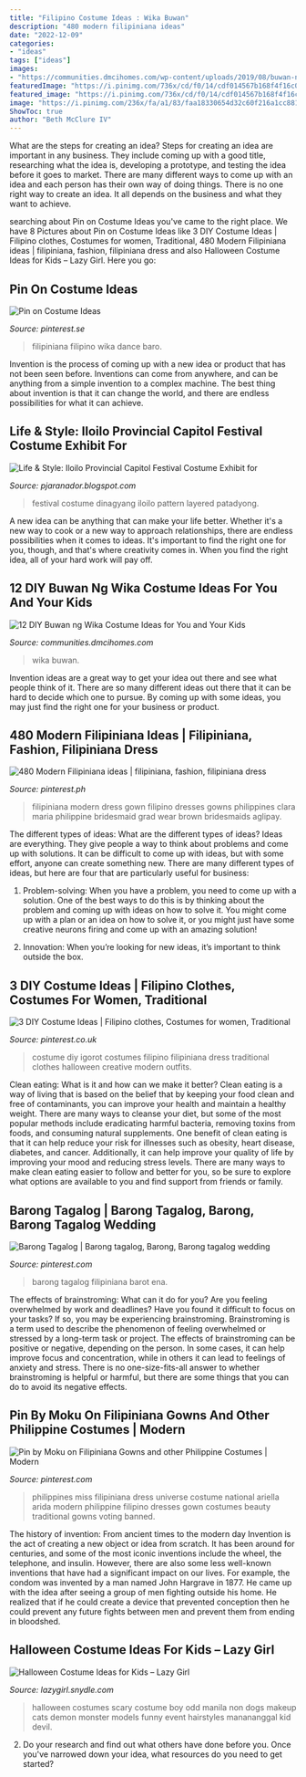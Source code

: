 ```yaml
---
title: "Filipino Costume Ideas : Wika Buwan"
description: "480 modern filipiniana ideas"
date: "2022-12-09"
categories:
- "ideas"
tags: ["ideas"]
images:
- "https://communities.dmcihomes.com/wp-content/uploads/2019/08/buwan-ng-wika-celebrations.jpg"
featuredImage: "https://i.pinimg.com/736x/cd/f0/14/cdf014567b168f4f16c0c2f3827e9477.jpg"
featured_image: "https://i.pinimg.com/736x/cd/f0/14/cdf014567b168f4f16c0c2f3827e9477.jpg"
image: "https://i.pinimg.com/236x/fa/a1/83/faa18330654d32c60f216a1cc88129f8.jpg"
ShowToc: true
author: "Beth McClure IV"
---
```



What are the steps for creating an idea?
Steps for creating an idea are important in any business. They include coming up with a good title, researching what the idea is, developing a prototype, and testing the idea before it goes to market. 
There are many different ways to come up with an idea and each person has their own way of doing things. There is no one right way to create an idea. It all depends on the business and what they want to achieve.

	

		
searching about Pin on Costume Ideas you've came to the right place. We have 8 Pictures about Pin on Costume Ideas like 3 DIY Costume Ideas | Filipino clothes, Costumes for women, Traditional, 480 Modern Filipiniana ideas | filipiniana, fashion, filipiniana dress and also Halloween Costume Ideas for Kids – Lazy Girl. Here you go:
		
    
## Pin On Costume Ideas

<img loading=lazy src="https://i.pinimg.com/originals/bc/27/a1/bc27a1ba554bfc75a69441211e985130.jpg" onerror="this.onerror=null;this.src='https://tse1.mm.bing.net/th?id=OIP.lS2E5ge5giSPHv5M3qyfqQHaJ4&amp;pid=15.1';" alt="Pin on Costume Ideas">

_Source: pinterest.se_

>filipiniana filipino wika dance baro. 

	

Invention is the process of coming up with a new idea or product that has not been seen before. Inventions can come from anywhere, and can be anything from a simple invention to a complex machine. The best thing about invention is that it can change the world, and there are endless possibilities for what it can achieve.

    
## Life &amp; Style: Iloilo Provincial Capitol Festival Costume Exhibit For

<img loading=lazy src="http://4.bp.blogspot.com/-xiRf7zhMFmI/VMS5MNbYGcI/AAAAAAAAGXY/XidylSmRM1U/s1600/IMG_5572.JPG" onerror="this.onerror=null;this.src='https://tse2.mm.bing.net/th?id=OIP.bST9pg7f1lr5jrd5C7BeqQHaLH&amp;pid=15.1';" alt="Life &amp; Style: Iloilo Provincial Capitol Festival Costume Exhibit for">

_Source: pjaranador.blogspot.com_

>festival costume dinagyang iloilo pattern layered patadyong. 

	

A new idea can be anything that can make your life better. Whether it's a new way to cook or a new way to approach relationships, there are endless possibilities when it comes to ideas. It's important to find the right one for you, though, and that's where creativity comes in. When you find the right idea, all of your hard work will pay off.

    
## 12 DIY Buwan Ng Wika Costume Ideas For You And Your Kids

<img loading=lazy src="https://communities.dmcihomes.com/wp-content/uploads/2019/08/buwan-ng-wika-celebrations.jpg" onerror="this.onerror=null;this.src='https://tse1.mm.bing.net/th?id=OIP.sKje_zNR75_wMuq3vNVrlAHaE7&amp;pid=15.1';" alt="12 DIY Buwan ng Wika Costume Ideas for You and Your Kids">

_Source: communities.dmcihomes.com_

>wika buwan. 

	

Invention ideas are a great way to get your idea out there and see what people think of it. There are so many different ideas out there that it can be hard to decide which one to pursue. By coming up with some ideas, you may just find the right one for your business or product.

    
## 480 Modern Filipiniana Ideas | Filipiniana, Fashion, Filipiniana Dress

<img loading=lazy src="https://i.pinimg.com/236x/fa/a1/83/faa18330654d32c60f216a1cc88129f8.jpg" onerror="this.onerror=null;this.src='https://tse1.mm.bing.net/th?id=OIP.mTC7iZKCk9CbHazru_HcWQAAAA&amp;pid=15.1';" alt="480 Modern Filipiniana ideas | filipiniana, fashion, filipiniana dress">

_Source: pinterest.ph_

>filipiniana modern dress gown filipino dresses gowns philippines clara maria philippine bridesmaid grad wear brown bridesmaids aglipay. 

	

The different types of ideas: What are the different types of ideas?
Ideas are everything. They give people a way to think about problems and come up with solutions. It can be difficult to come up with ideas, but with some effort, anyone can create something new. There are many different types of ideas, but here are four that are particularly useful for business:
1. Problem-solving: When you have a problem, you need to come up with a solution. One of the best ways to do this is by thinking about the problem and coming up with ideas on how to solve it. You might come up with a plan or an idea on how to solve it, or you might just have some creative neurons firing and come up with an amazing solution!

2. Innovation: When you’re looking for new ideas, it’s important to think outside the box.

    
## 3 DIY Costume Ideas | Filipino Clothes, Costumes For Women, Traditional

<img loading=lazy src="https://i.pinimg.com/736x/30/6f/88/306f88aae9253fa99ea9784301299359.jpg" onerror="this.onerror=null;this.src='https://tse1.mm.bing.net/th?id=OIP.eAeUWF3jzsOnankR93YuPgDMEy&amp;pid=15.1';" alt="3 DIY Costume Ideas | Filipino clothes, Costumes for women, Traditional">

_Source: pinterest.co.uk_

>costume diy igorot costumes filipino filipiniana dress traditional clothes halloween creative modern outfits. 

	

Clean eating: What is it and how can we make it better?
Clean eating is a way of living that is based on the belief that by keeping your food clean and free of contaminants, you can improve your health and maintain a healthy weight. There are many ways to cleanse your diet, but some of the most popular methods include eradicating harmful bacteria, removing toxins from foods, and consuming natural supplements.
One benefit of clean eating is that it can help reduce your risk for illnesses such as obesity, heart disease, diabetes, and cancer. Additionally, it can help improve your quality of life by improving your mood and reducing stress levels. There are many ways to make clean eating easier to follow and better for you, so be sure to explore what options are available to you and find support from friends or family.

    
## Barong Tagalog | Barong Tagalog, Barong, Barong Tagalog Wedding

<img loading=lazy src="https://i.pinimg.com/736x/cd/f0/14/cdf014567b168f4f16c0c2f3827e9477.jpg" onerror="this.onerror=null;this.src='https://tse4.mm.bing.net/th?id=OIP.5lXCDOSqNRaL6V42aH7FdgAAAA&amp;pid=15.1';" alt="Barong Tagalog | Barong tagalog, Barong, Barong tagalog wedding">

_Source: pinterest.com_

>barong tagalog filipiniana barot ena. 

	

The effects of brainstroming: What can it do for you?
Are you feeling overwhelmed by work and deadlines? Have you found it difficult to focus on your tasks? If so, you may be experiencing brainstroming. Brainstroming is a term used to describe the phenomenon of feeling overwhelmed or stressed by a long-term task or project. The effects of brainstroming can be positive or negative, depending on the person. In some cases, it can help improve focus and concentration, while in others it can lead to feelings of anxiety and stress. There is no one-size-fits-all answer to whether brainstroming is helpful or harmful, but there are some things that you can do to avoid its negative effects.

    
## Pin By Moku On Filipiniana Gowns And Other Philippine Costumes | Modern

<img loading=lazy src="https://i.pinimg.com/736x/b4/d7/02/b4d7026b326b4aa89d0a6e43fa3cfbeb--miss-philippines-kimono.jpg" onerror="this.onerror=null;this.src='https://tse1.mm.bing.net/th?id=OIP.VHkr5GYPUMxMwCFsfkYKBQHaLI&amp;pid=15.1';" alt="Pin by Moku on Filipiniana Gowns and other Philippine Costumes | Modern">

_Source: pinterest.com_

>philippines miss filipiniana dress universe costume national ariella arida modern philippine filipino dresses gown costumes beauty traditional gowns voting banned. 

	

The history of invention: From ancient times to the modern day
Invention is the act of creating a new object or idea from scratch. It has been around for centuries, and some of the most iconic inventions include the wheel, the telephone, and insulin. However, there are also some less well-known inventions that have had a significant impact on our lives. For example, the condom was invented by a man named John Hargrave in 1877. He came up with the idea after seeing a group of men fighting outside his home. He realized that if he could create a device that prevented conception then he could prevent any future fights between men and prevent them from ending in bloodshed.

    
## Halloween Costume Ideas For Kids – Lazy Girl

<img loading=lazy src="https://lazygirl.snydle.com/files/2013/10/scary-halloween-costume-for-kids.jpg" onerror="this.onerror=null;this.src='https://tse3.mm.bing.net/th?id=OIP.0aM7mzJxjL6Xv9Q9O_8vvgHaFL&amp;pid=15.1';" alt="Halloween Costume Ideas for Kids – Lazy Girl">

_Source: lazygirl.snydle.com_

>halloween costumes scary costume boy odd manila non dogs makeup cats demon monster models funny event hairstyles manananggal kid devil. 

	

2. Do your research and find out what others have done before you. Once you've narrowed down your idea, what resources do you need to get started? 

